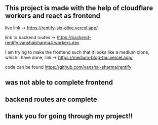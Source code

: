 ## This project is made with the help of cloudflare workers and react as frontend

live link -> https://rentify-six-olive.vercel.app/

link to backend routes ->
https://backend-rentify.vanshajsharma4.workers.dev

I am trying to make the frontend such that it looks like a medium clone, which i have done, link -> https://medium-blog-tau.vercel.app/

code can be found
https://github.com/vanshaj-sharma/rentify

## was not able to complete frontend

## backend routes are complete

## thank you for going through my project!!
